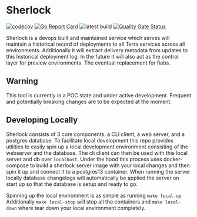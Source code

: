 # Sherlock

[![codecov](https://codecov.io/gh/broadinstitute/sherlock/branch/main/graph/badge.svg?token=kk4gi8Wa3a)](https://codecov.io/gh/broadinstitute/sherlock) [![Go Report Card](https://goreportcard.com/badge/github.com/broadinstitute/sherlock)](https://goreportcard.com/report/github.com/broadinstitute/sherlock) ![latest build](https://github.com/broadinstitute/sherlock/actions/workflows/sherlock-build.yaml/badge.svg?branch=main) [![Quality Gate Status](https://sonarcloud.io/api/project_badges/measure?project=broadinstitute_sherlock&metric=alert_status)](https://sonarcloud.io/summary/new_code?id=broadinstitute_sherlock)

Sherlock is a devops built and maintained service which serves will maintain a historical record of deployments to all Terra services across all environments.
Additionally it will extract delivery metadata from updates to this historical deployment log. In the future it will also act as the control layer for preview environments.
The eventual replacement for fiabs.

## Warning

This tool is currently in a POC state and under active development. Frequent and potentially breaking changes are to be expected at the moment.

## Developing Locally

Sherlock consists of 3 core components. a CLI client, a web server, and a postgres database. To facilitate local development this repo provides utilities to easily spin
up a local development environment consisting of the webserver and the database. The cli client can then be used with this local server and db over `localhost`.
Under the hood this process uses docker-compose to build a sherlock server image with your local changes and then spin it up and connect it to a postgres13 container.
When running the server locally database changelogs will automatically be applied the server on start up so that the database is setup and ready to go.

Spinning up the local environment is as simple as running `make local-up`
Additionally `make local-stop` will stop all the containers and `make local-down` where tear down your local environment completely.
